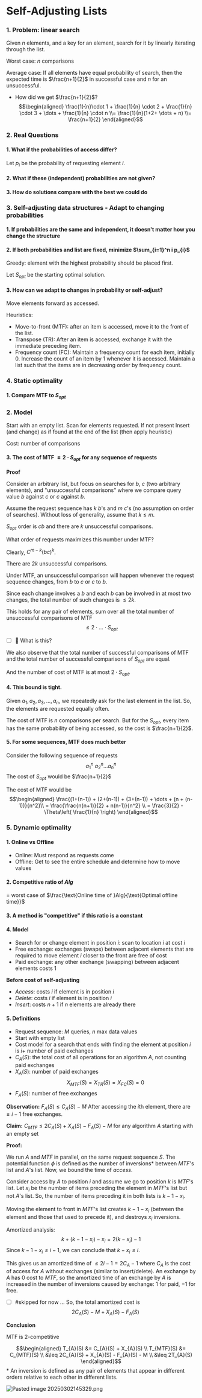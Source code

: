 # Self-Adjusting Lists

### 1. Problem: linear search

Given $n$ elements, and a key for an element, search for it by linearly iterating through the list. 

Worst case: $n$ comparisons 

Average case: If all elements have equal probability of search, then the expected time is $\frac{n+1}{2}$ in successful case and $n$ for an unsuccessful. 

- How did we get $\frac{n+1}{2}$?
$$\begin{aligned} \frac{1}{n}\cdot 1 + \frac{1}{n} \cdot 2 + \frac{1}{n} \cdot 3 + \dots + \frac{1}{n} \cdot n \\= \frac{1}{n}(1+2+ \dots + n) \\= \frac{n+1}{2} \end{aligned}$$

### 2. Real Questions 

#### 1. What if the probabilities of access differ?

Let $p_{i}$ be the probability of requesting element $i$. 

#### 2. What if these (independent) probabilities are not given?

#### 3. How do solutions compare with the best we could do


### 3. Self-adjusting data structures - Adapt to changing probabilities

#### 1. If probabilities are the same and independent, it doesn't matter how you change the structure 

#### 2. If both probabilities and list are fixed, minimize $\sum_{i=1}^n i p_{i}$

Greedy: element with the highest probability should be placed first.

Let $S_{opt}$ be the starting optimal solution.
#### 3. How can we adapt to changes in probability or self-adjust?

Move elements forward as accessed. 

Heuristics: 
- Move-to-front (MTF): after an item is accessed, move it to the front of the list. 
- Transpose (TR): After an item is accessed, exchange it with the immediate preceding item. 
- Frequency count (FC): Maintain a frequency count for each item, initially $0$. Increase the count of an item by $1$ whenever it is accessed. Maintain a list such that the items are in decreasing order by frequency count. 

### 4. Static optimality 

#### 1. Compare MTF to $S_{opt}$

### 2. Model 

Start with an empty list.
Scan for elements requested. If not present
    Insert (and change) as if found at the end of the list (then apply heuristic)

Cost: number of comparisons 
#### 3. The cost of MTF $\leq 2\cdot S_{opt}$ for any sequence of requests

**Proof**

Consider an arbitrary list, but focus on searches for $b$, $c$ (two arbitrary elements), and "unsuccessful comparisons" where we compare query value $b$ against $c$ or $c$ against $b$. 

Assume the request sequence has $k$ $b$'s and $m$ $c$'s (no assumption on order of searches). Without loss of generality, assume that $k \leq m$. 

$S_{opt}$ order is $c b$ and there are $k$ unsuccessful comparisons. 

What order of requests maximizes this number under MTF?

Clearly, $C^{m-k}(bc)^k$.

There are $2k$ unsuccessful comparisons. 

Under MTF, an unsuccessful comparison will happen whenever the request sequence changes, from $b$ to $c$ or $c$ to $b$. 

Since each change involves a $b$ and each $b$ can be involved in at most two changes, the total number of such changes is $\leq 2k$. 

This holds for any pair of elements, sum over all the total number of unsuccessful comparisons of MTF
$$\leq 2 \cdot \dots \cdot S_{opt}$$
- [ ] 🔼 What is this?

We also observe that the total number of successful comparisons of MTF and the total number of successful comparisons of $S_{opt}$ are equal. 

And the number of cost of MTF is at most $2 \cdot S_{opt}$. 

#### 4. This bound is tight. 

Given $a_{1}, a_{2}, a_{3}, \dots , a_{n}$, we repeatedly ask for the last element in the list. So, the elements are requested equally often. 

The cost of MTF is $n$ comparisons per search. But for the $S_{opt}$, every item has the same probability of being accessed, so the cost is $\frac{n+1}{2}$. 

#### 5. For some sequences, MTF does much better 

Consider the following sequence of requests
$$a_{1}^n \ a_{2}^n \dots a_{n}^n$$
The cost of $S_{opt}$ would be $\frac{n+1}{2}$ 

The cost of MTF would be 
$$\begin{aligned} \frac{(1+(n-1)) + (2+(n-1)) + (3+(n-1)) + \dots + (n + (n-1))}{n^2}\\ = \frac{\frac{n(n+1)}{2} + n(n-1)}{n^2} \\ = \frac{3}{2} - \Theta\left( \frac{1}{n} \right) \end{aligned}$$
  
### 5. Dynamic optimality

#### 1. Online vs Offline 

- Online: Must respond as requests come
- Offline: Get to see the entire schedule and determine how to move values 

#### 2. Competitive ratio of $Alg$

$=$ worst case of $\frac{\text{Online time of }Alg}{\text{Optimal offline time}}$

#### 3. A method is "competitive" if this ratio is a constant

#### 4. Model 

- Search for or change element in position $i$: scan to location $i$ at cost $i$
- Free exchange: exchanges (swaps) between adjacent elements that are required to move element $i$ closer to the front are free of cost
- Paid exchange: any other exchange (swapping) between adjacent elements costs $1$

**Before cost of self-adjusting**
- $Access$: costs $i$ if element is in position $i$
- $Delete$: costs $i$ if element is in position $i$
- $Insert$: costs $n+1$ if $n$ elements are already there 

#### 5. Definitions

- Request sequence: $M$ queries, $n$ max data values
- Start with empty list 
- Cost model for a search that ends with finding the element at position $i$ is $i +$ number of paid exchanges
- $C_{A}(S)$: the total cost of all operations for an algorithm $A$, not counting paid exchanges 
- $X_{A}(S)$: number of paid exchanges 
$$X_{MTF}(S) = X_{TR}(S) = X_{FC}(S) = 0$$
- $F_{A}(S)$: number of free exchanges

**Observation:** $F_{A}(S) \leq C_{A}(S) - M$
After accessing the $i$th element,  there are $\leq i - 1$ free exchanges. 

**Claim:** $C_{MTF} \leq 2 C_{A}(S) + X_{A}(S) - F_{A}(S) - M$ for any algorithm $A$ starting with an empty set

**Proof:** 

We run $A$ and $MTF$ in parallel, on the same request sequence $S$. The potential function $\phi$ is defined as the number of inversions* between $MTF$'s list and $A$'s list. Now, we bound the time of $access$. 

Consider access by $A$ to position $i$ and assume we go to position $k$ is $MTF$'s list. Let $x_{i}$ be the number of items preceding the element in $MTF$'s list but not $A$'s list. So, the number of items preceding it in both lists is $k-1 - x_{i}$.

Moving the element to front in $MTF$'s list creates $k - 1 - x_{i}$ (between the element and those that used to precede it), and destroys $x_{i}$ inversions. 


Amortized analysis: 
$$k + (k-1-x_{i}) - x_{i} = 2(k-x_{i}) - 1$$
Since $k-1-x_{i} \leq i-1$, we can conclude that $k-x_{i} \leq i$. 

This gives us an amortized time of $\leq 2i - 1 = 2C_{A} - 1$ where $C_{A}$ is the cost of access for $A$ without exchanges (similar to insert/delete). An exchange by $A$ has $0$ cost to $MTF$, so the amortized time of an exchange by $A$ is increased in the number of inversions caused by exchange: $1$ for paid, $-1$ for free. 
- [ ] #skipped for now ...
So, the total amortized cost is 
$$2C_{A}(S) - M + X_{A}(S) - F_{A}(S)$$

**Conclusion**

MTF is $2$-competitive 

$$\begin{aligned} T_{A}(S) &= C_{A}(S) + X_{A}(S) \\ T_{MTF}(S) &= C_{MTF}(S) \\ &\leq 2C_{A}(S) + X_{A}(S) - F_{A}(S) - M \\ &\leq 2T_{A}(S) \end{aligned}$$
\* An inversion is defined as any pair of elements that appear in different orders relative to each other in different lists.  

![Pasted image 20250302145329.png](Attachments/Pasted%20image%2020250302145329.png)
